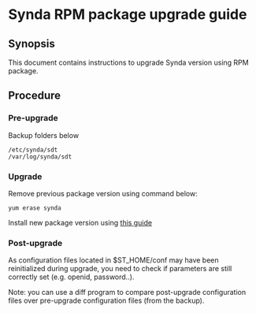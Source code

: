 # Synda RPM package upgrade guide

## Synopsis

This document contains instructions to upgrade Synda version using RPM package.

## Procedure

### Pre-upgrade

Backup folders below

    /etc/synda/sdt
    /var/log/synda/sdt

### Upgrade

Remove previous package version using command below:

    yum erase synda

Install new package version using [this guide](install_deb.md)

### Post-upgrade

As configuration files located in $ST_HOME/conf may have been reinitialized
during upgrade, you need to check if parameters are still correctly set (e.g.
openid, password..).

Note: you can use a diff program to compare post-upgrade configuration files
over pre-upgrade configuration files (from the backup).
